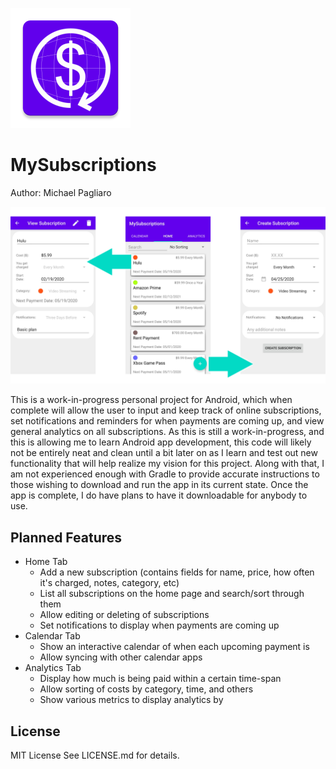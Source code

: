 ![MySubscriptions icon](https://github.com/mpagliaro98/my-subscriptions/blob/master/app/src/main/res/mipmap-xxxhdpi/ic_launcher.png?raw=true)
# MySubscriptions

Author: Michael Pagliaro

![Home Tab Screenshots](https://github.com/mpagliaro98/my-subscriptions/blob/master/app/src/main/res/screenshots/screenshot_dev_multi.png?raw=true)

This is a work-in-progress personal project for Android, which when
complete will allow the user to input and keep track of online
subscriptions, set notifications and reminders for when payments are
coming up, and view general analytics on all subscriptions. As this
is still a work-in-progress, and this is allowing me to learn Android
app development, this code will likely not be entirely neat and clean
until a bit later on as I learn and test out new functionality that
will help realize my vision for this project. Along with that, I am not
experienced enough with Gradle to provide accurate instructions to
those wishing to download and run the app in its current state. Once
the app is complete, I do have plans to have it downloadable for
anybody to use.

## Planned Features

* Home Tab
    * Add a new subscription (contains fields for name, price, how often it's charged, notes, category, etc)
    * List all subscriptions on the home page and search/sort through them
    * Allow editing or deleting of subscriptions
    * Set notifications to display when payments are coming up
* Calendar Tab
    * Show an interactive calendar of when each upcoming payment is
    * Allow syncing with other calendar apps
* Analytics Tab
    * Display how much is being paid within a certain time-span
    * Allow sorting of costs by category, time, and others
    * Show various metrics to display analytics by

## License
MIT License
See LICENSE.md for details.